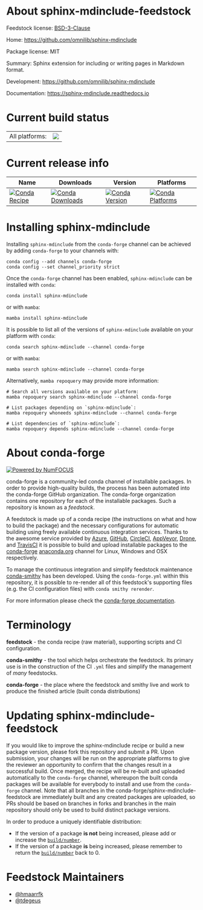 About sphinx-mdinclude-feedstock
================================

Feedstock license: [BSD-3-Clause](https://github.com/conda-forge/sphinx-mdinclude-feedstock/blob/main/LICENSE.txt)

Home: https://github.com/omnilib/sphinx-mdinclude

Package license: MIT

Summary: Sphinx extension for including or writing pages in Markdown format.

Development: https://github.com/omnilib/sphinx-mdinclude

Documentation: https://sphinx-mdinclude.readthedocs.io

Current build status
====================


<table><tr><td>All platforms:</td>
    <td>
      <a href="https://dev.azure.com/conda-forge/feedstock-builds/_build/latest?definitionId=18338&branchName=main">
        <img src="https://dev.azure.com/conda-forge/feedstock-builds/_apis/build/status/sphinx-mdinclude-feedstock?branchName=main">
      </a>
    </td>
  </tr>
</table>

Current release info
====================

| Name | Downloads | Version | Platforms |
| --- | --- | --- | --- |
| [![Conda Recipe](https://img.shields.io/badge/recipe-sphinx--mdinclude-green.svg)](https://anaconda.org/conda-forge/sphinx-mdinclude) | [![Conda Downloads](https://img.shields.io/conda/dn/conda-forge/sphinx-mdinclude.svg)](https://anaconda.org/conda-forge/sphinx-mdinclude) | [![Conda Version](https://img.shields.io/conda/vn/conda-forge/sphinx-mdinclude.svg)](https://anaconda.org/conda-forge/sphinx-mdinclude) | [![Conda Platforms](https://img.shields.io/conda/pn/conda-forge/sphinx-mdinclude.svg)](https://anaconda.org/conda-forge/sphinx-mdinclude) |

Installing sphinx-mdinclude
===========================

Installing `sphinx-mdinclude` from the `conda-forge` channel can be achieved by adding `conda-forge` to your channels with:

```
conda config --add channels conda-forge
conda config --set channel_priority strict
```

Once the `conda-forge` channel has been enabled, `sphinx-mdinclude` can be installed with `conda`:

```
conda install sphinx-mdinclude
```

or with `mamba`:

```
mamba install sphinx-mdinclude
```

It is possible to list all of the versions of `sphinx-mdinclude` available on your platform with `conda`:

```
conda search sphinx-mdinclude --channel conda-forge
```

or with `mamba`:

```
mamba search sphinx-mdinclude --channel conda-forge
```

Alternatively, `mamba repoquery` may provide more information:

```
# Search all versions available on your platform:
mamba repoquery search sphinx-mdinclude --channel conda-forge

# List packages depending on `sphinx-mdinclude`:
mamba repoquery whoneeds sphinx-mdinclude --channel conda-forge

# List dependencies of `sphinx-mdinclude`:
mamba repoquery depends sphinx-mdinclude --channel conda-forge
```


About conda-forge
=================

[![Powered by
NumFOCUS](https://img.shields.io/badge/powered%20by-NumFOCUS-orange.svg?style=flat&colorA=E1523D&colorB=007D8A)](https://numfocus.org)

conda-forge is a community-led conda channel of installable packages.
In order to provide high-quality builds, the process has been automated into the
conda-forge GitHub organization. The conda-forge organization contains one repository
for each of the installable packages. Such a repository is known as a *feedstock*.

A feedstock is made up of a conda recipe (the instructions on what and how to build
the package) and the necessary configurations for automatic building using freely
available continuous integration services. Thanks to the awesome service provided by
[Azure](https://azure.microsoft.com/en-us/services/devops/), [GitHub](https://github.com/),
[CircleCI](https://circleci.com/), [AppVeyor](https://www.appveyor.com/),
[Drone](https://cloud.drone.io/welcome), and [TravisCI](https://travis-ci.com/)
it is possible to build and upload installable packages to the
[conda-forge](https://anaconda.org/conda-forge) [anaconda.org](https://anaconda.org/)
channel for Linux, Windows and OSX respectively.

To manage the continuous integration and simplify feedstock maintenance
[conda-smithy](https://github.com/conda-forge/conda-smithy) has been developed.
Using the ``conda-forge.yml`` within this repository, it is possible to re-render all of
this feedstock's supporting files (e.g. the CI configuration files) with ``conda smithy rerender``.

For more information please check the [conda-forge documentation](https://conda-forge.org/docs/).

Terminology
===========

**feedstock** - the conda recipe (raw material), supporting scripts and CI configuration.

**conda-smithy** - the tool which helps orchestrate the feedstock.
                   Its primary use is in the construction of the CI ``.yml`` files
                   and simplify the management of *many* feedstocks.

**conda-forge** - the place where the feedstock and smithy live and work to
                  produce the finished article (built conda distributions)


Updating sphinx-mdinclude-feedstock
===================================

If you would like to improve the sphinx-mdinclude recipe or build a new
package version, please fork this repository and submit a PR. Upon submission,
your changes will be run on the appropriate platforms to give the reviewer an
opportunity to confirm that the changes result in a successful build. Once
merged, the recipe will be re-built and uploaded automatically to the
`conda-forge` channel, whereupon the built conda packages will be available for
everybody to install and use from the `conda-forge` channel.
Note that all branches in the conda-forge/sphinx-mdinclude-feedstock are
immediately built and any created packages are uploaded, so PRs should be based
on branches in forks and branches in the main repository should only be used to
build distinct package versions.

In order to produce a uniquely identifiable distribution:
 * If the version of a package **is not** being increased, please add or increase
   the [``build/number``](https://docs.conda.io/projects/conda-build/en/latest/resources/define-metadata.html#build-number-and-string).
 * If the version of a package **is** being increased, please remember to return
   the [``build/number``](https://docs.conda.io/projects/conda-build/en/latest/resources/define-metadata.html#build-number-and-string)
   back to 0.

Feedstock Maintainers
=====================

* [@hmaarrfk](https://github.com/hmaarrfk/)
* [@tdegeus](https://github.com/tdegeus/)

